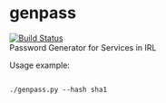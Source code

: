 # genpass
[![Build Status](https://travis-ci.org/sideffect0/genpass-cli.svg?branch=master)](https://travis-ci.org/sideffect0/genpass-cli)  
Password Generator for Services in IRL 

Usage example:  

```  

./genpass.py --hash sha1  

```  

